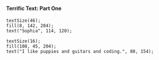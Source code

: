 #### Terrific Text: Part One

```
textSize(46);
fill(8, 142, 204);
text("Sophia", 114, 120);

textSize(16);
fill(108, 45, 204);
text("I like puppies and guitars and coding.", 80, 154);
```